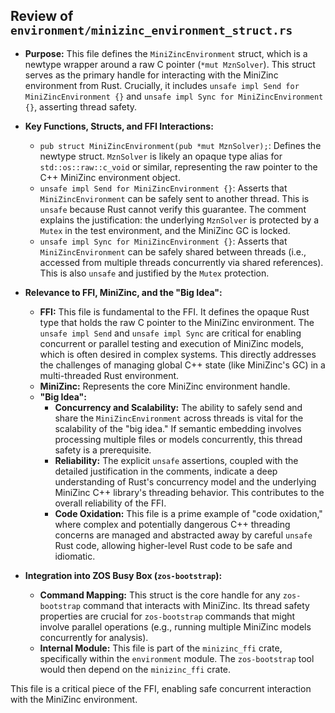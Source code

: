 ## Review of `environment/minizinc_environment_struct.rs`

*   **Purpose:** This file defines the `MiniZincEnvironment` struct, which is a newtype wrapper around a raw C pointer (`*mut MznSolver`). This struct serves as the primary handle for interacting with the MiniZinc environment from Rust. Crucially, it includes `unsafe impl Send for MiniZincEnvironment {}` and `unsafe impl Sync for MiniZincEnvironment {}`, asserting thread safety.
*   **Key Functions, Structs, and FFI Interactions:**
    *   `pub struct MiniZincEnvironment(pub *mut MznSolver);`: Defines the newtype struct. `MznSolver` is likely an opaque type alias for `std::os::raw::c_void` or similar, representing the raw pointer to the C++ MiniZinc environment object.
    *   `unsafe impl Send for MiniZincEnvironment {}`: Asserts that `MiniZincEnvironment` can be safely sent to another thread. This is `unsafe` because Rust cannot verify this guarantee. The comment explains the justification: the underlying `MznSolver` is protected by a `Mutex` in the test environment, and the MiniZinc GC is locked.
    *   `unsafe impl Sync for MiniZincEnvironment {}`: Asserts that `MiniZincEnvironment` can be safely shared between threads (i.e., accessed from multiple threads concurrently via shared references). This is also `unsafe` and justified by the `Mutex` protection.
*   **Relevance to FFI, MiniZinc, and the "Big Idea":**
    *   **FFI:** This file is fundamental to the FFI. It defines the opaque Rust type that holds the raw C pointer to the MiniZinc environment. The `unsafe impl Send` and `unsafe impl Sync` are critical for enabling concurrent or parallel testing and execution of MiniZinc models, which is often desired in complex systems. This directly addresses the challenges of managing global C++ state (like MiniZinc's GC) in a multi-threaded Rust environment.
    *   **MiniZinc:** Represents the core MiniZinc environment handle.
    *   **"Big Idea":**
        *   **Concurrency and Scalability:** The ability to safely send and share the `MiniZincEnvironment` across threads is vital for the scalability of the "big idea." If semantic embedding involves processing multiple files or models concurrently, this thread safety is a prerequisite.
        *   **Reliability:** The explicit `unsafe` assertions, coupled with the detailed justification in the comments, indicate a deep understanding of Rust's concurrency model and the underlying MiniZinc C++ library's threading behavior. This contributes to the overall reliability of the FFI.
        *   **Code Oxidation:** This file is a prime example of "code oxidation," where complex and potentially dangerous C++ threading concerns are managed and abstracted away by careful `unsafe` Rust code, allowing higher-level Rust code to be safe and idiomatic.

*   **Integration into ZOS Busy Box (`zos-bootstrap`):**
    *   **Command Mapping:** This struct is the core handle for any `zos-bootstrap` command that interacts with MiniZinc. Its thread safety properties are crucial for `zos-bootstrap` commands that might involve parallel operations (e.g., running multiple MiniZinc models concurrently for analysis).
    *   **Internal Module:** This file is part of the `minizinc_ffi` crate, specifically within the `environment` module. The `zos-bootstrap` tool would then depend on the `minizinc_ffi` crate.

This file is a critical piece of the FFI, enabling safe concurrent interaction with the MiniZinc environment.

